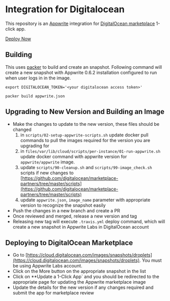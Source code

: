 # Integration for Digitalocean

This repository is an  [Appwrite](https://appwrite.io/) integration for [DigitalOcean marketplace](https://www.digitalocean.com/products/marketplace) 1-click app.

[Deploy Now](https://marketplace.digitalocean.com/apps/appwrite?refcode=5f0f79e89242&action=deploy)

## Building

This uses [packer](packer.io) to build and create an snapshot. Following command will create a new snapshot with Appwrite 0.6.2 installation configured to run when user logs in in the image.

```shell
export DIGITALOCEAN_TOKEN='<your digitalocean access token>'

packer build appwrite.json
```

## Upgrading to New Version and Building an Image

- Make the changes to update to the new version, these files should be changed
    1. in `scripts/02-setup-appwrite-scripts.sh` update docker pull commands to pull the images required for the version you are upgrading for
    2. in `files/var/lib/cloud/scripts/per-instance/01-run-appwrite.sh` update docker command with appwrite version for `appwrite/appwrite` image.
    3. update `scripts/90-cleanup.sh` and `scripts/99-image_check.sh` scripts if new changes to [https://github.com/digitalocean/marketplace-partners/tree/master/scripts](https://github.com/digitalocean/marketplace-partners/tree/master/scripts)
    4. update `appwrite.json`, `image_name` parameter with appropriate version to recognize the snapshot easily
- Push the changes in a new branch and create a PR
- Once reviewed and merged, release a new version and tag
- Releasing new tag will execute `.travis.yml` deploy command, which will create a new snapshot in Appwrite Labs in DigitalOcean account

## Deploying to DigitalOcean Marketplace

- Go to [https://cloud.digitalocean.com/images/snapshots/droplets](https://cloud.digitalocean.com/images/snapshots/droplets). You must be using Appwrite Labs account.
- Click on the More button on the appropriate snapshot in the list
- Click on **Update a 1-Click App` and you should be redirected to the appropriate page for updating the Appwrite marketplace image
- Update the details for the new version if any changes required and submit the app for marketplace review